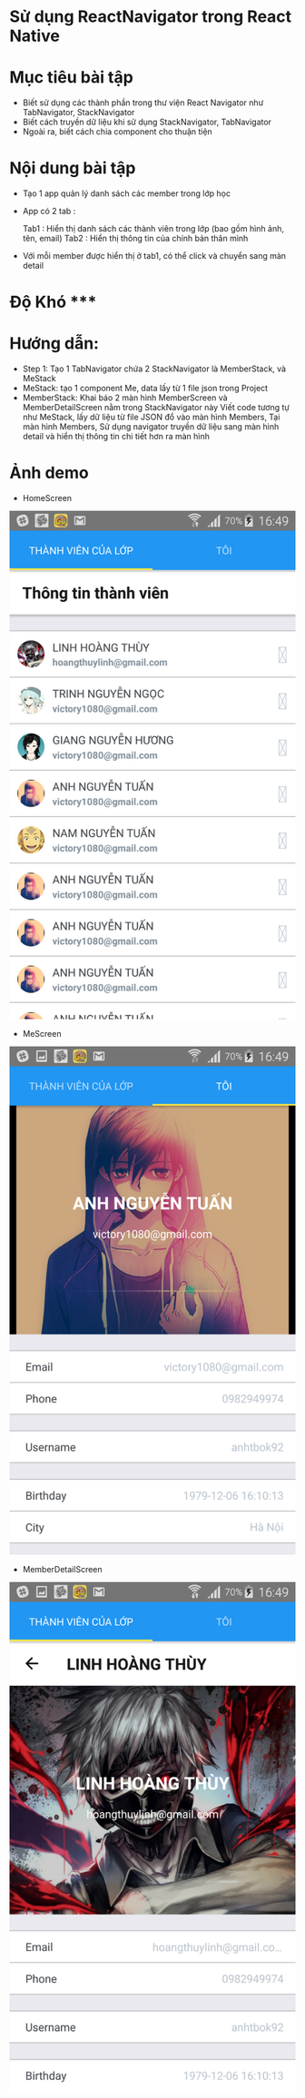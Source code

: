 # Sử dụng ReactNavigator trong React Native

# Mục tiêu bài tập
- Biết sử dụng các thành phần trong thư viện React Navigator như TabNavigator, StackNavigator
- Biết cách truyền dữ liệu khi sử dụng StackNavigator, TabNavigator
- Ngoài ra, biết cách chia component cho thuận tiện

# Nội dung bài tập
- Tạo 1 app quản lý danh sách các member trong lớp học
- App có 2 tab : 
    
    Tab1 : Hiển thị danh sách các thành viên trong lớp (bao gồm hình ảnh, tên, email)
    Tab2 : Hiển thị thông tin của chính bản thân mình
- Với mỗi member được hiển thị ở tab1, có thể click và chuyển sang màn detail

# Độ Khó ***
# Hướng dẫn:
- Step 1: Tạo 1 TabNavigator chứa 2 StackNavigator là MemberStack, và MeStack
- MeStack: tạo 1 component Me, data lấy từ 1 file json trong Project
- MemberStack: Khai báo 2 màn hình MemberScreen và MemberDetailScreen nằm trong StackNavigator này
Viết code tương tự như MeStack, lấy dữ liệu từ file JSON đổ vào màn hình Members,
Tại màn hình Members, Sử dụng navigator truyền dữ liệu sang màn hình detail và hiển thị thông tin chi tiết hơn ra màn hình

# Ảnh demo

- HomeScreen

![alt](https://github.com/anhtbok92/ReactNavigatorReactNativeTraining/blob/master/img/1.png)

- MeScreen

![alt](https://github.com/anhtbok92/ReactNavigatorReactNativeTraining/blob/master/img/2.png)

- MemberDetailScreen

![alt](https://github.com/anhtbok92/ReactNavigatorReactNativeTraining/blob/master/img/3.png)
